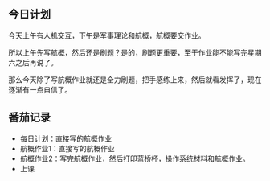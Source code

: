 ## 今日计划

今天上午有人机交互，下午是军事理论和航概，航概要交作业。

所以上午先写航概，然后还是刷题？是的，刷题更重要，至于作业能不能写完星期六之后再说了。

那么今天除了写航概作业就还是全力刷题，把手感练上来，然后就看发挥了，现在逐渐有一点自信了。

## 番茄记录

- 每日计划：直接写的航概作业
- 航概作业1：直接写的航概作业
- 航概作业2：写完航概作业，然后打印蓝桥杯，操作系统材料和航概作业。
- 上课
